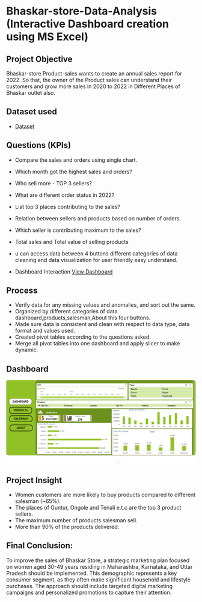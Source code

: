 # Bhaskar-store-Data-Analysis (Interactive Dashboard creation using MS Excel)
## Project Objective
Bhaskar-store Product-sales wants to create an annual sales report for 2022. So that, the owner of the Product sales can understand their customers and grow more sales in 2020 to 2022 in Different Places of Bhaskar outlet also.

## Dataset used
- <a href="https://github.com/dhanush281/Data-Analysis-Dashboard/blob/main/">Dataset</a>

## Questions (KPIs)
- Compare the sales and orders using single chart.
- Which month got the highest sales and orders?
- Who sell more - TOP 3 sellers?
- What are different order status in 2022?
- List top 3 places contributing to the sales?
- Relation between sellers and products based on number of orders.
- Which seller is contributing maximum to the sales?
- Total sales and Total value of selling products
- u can access data between 4 buttons different categories of  data cleaning and data visualization for user friendly easy understand.

- Dashboard Interaction <a href="https://github.com/dhanush281/Data-Analysis-Dashboard/blob/main/Dashboard.img.png">View Dashboard</a>

## Process
- Verify data for any missing values and anomalies, and sort out the same.
- Organized by different categories of data dashboard,products,salesman,About this four buttons.
- Made sure data is consistent and clean with respect to data type, data format and values used.
- Created pivot tables according to the questions asked.
- Merge all pivot tables into one dashboard and apply slicer to make dynamic.

## Dashboard
![Screenshot (500)](https://github.com/dhanush281/Data-Analysis-Dashboard/blob/main/Dashboard.img.png)

## Project Insight
- Women customers are more likely to buy products compared to different salesman (~65%).
- The places of Guntur, Ongole and Tenali e.t.c are the top 3 product sellers.
- The maximum number of products salesman sell.
- More than 90% of the products delivered.

## Final Conclusion:
To improve the sales of Bhaskar Store, a strategic marketing plan focused on women aged 30-49 years residing in Maharashtra, Karnataka, and Uttar Pradesh should be implemented. This demographic represents a key consumer segment, as they often make significant household and lifestyle purchases. The approach should include targeted digital marketing campaigns and personalized promotions to capture their attention.
